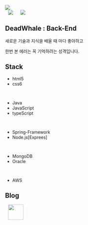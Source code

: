 <img src="https://capsule-render.vercel.app/api?type=wave&color=auto&width=100%&height=300&section=header&text=DeadWhale&fontSize=90" />
<div>
    <img 
        src="https://hits.seeyoufarm.com/api/count/incr/badge.svg?url=https://github.com/Whale0928"
        style="height : auto; margin-left : 10px; margin-right : 10px;"/>
    <img 
        src="https://img.shields.io/github/followers/Whale0928?label=Whale%20Followers&style=social"
        style="height : auto; margin-left : 10px; margin-right : 10px;"/>
</div>

## DeadWhale : Back-End

새로운 기술과 지식을 배울 때 마다 좋아하고

한번 본 에러는 꼭 기억하려는 성격입니다.

## Stack
- html5
- css6
<br>

- Java 
- JavaScript
- typeScript
<br>

- Spring-Framework
- Node.js[Exprees]
<br>

- MongoDB
- Oracle
<br>

- AWS

## Blog

<a href="https://velog.io/@disdos0928" style="border-radius : 25px;">
    <img  src="https://velog.velcdn.com/images/kim-mg/post/b6928585-e245-4e5f-b878-0bbf278e5886/velog_logo.png" 
       style="witdh:100px; height : 50px;  margin-left : 10px; margin-right : 10px; "/>
</a>
